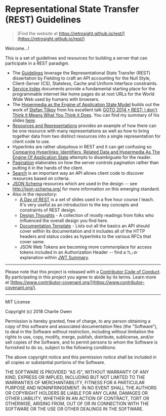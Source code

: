 # Representational State Transfer (REST) Guidelines

> [Find the website at https://retrosight.github.io/rest/](https://retrosight.github.io/rest/)

Welcome...!

This is a set of guidelines and resources for building a server that can participate in a REST paradigm.

* The [Guidelines](./guidelines.md) leverage the Representational State Transfer (REST) dissertation by Fielding to craft an API accounting for the Null Style, Client-Server (CS), Stateless, Cache and Uniform Interface constraints.
* [Service Index](./service-index.md) documents provide a fundamental starting place for the programmable internet like home pages do at root URLs for the World Wide Web used by humans with browsers.
* The [Hypermedia as the Engine of Application State Model](./hateoas-model-example.md) builds out the work of [Stefan Tilkov](https://twitter.com/stilkov) from his excellent talk [GOTO 2014 • REST: I don't Think it Means What You Think it Does](https://www.youtube.com/watch?v=pspy1H6A3FM). You can find my summary of his slides [here](https://github.com/retrosight/learning/blob/master/REST-I-dont-think-it-means-what-you-think-it-does-stefan-tilkov.md).
* [Resources and Representations](./resource-and-representation.md) provides an example of how there can be one resource with many representations as well as how to bring together data from two distinct resources into a single representation for client code to use.
* Hyperlinks are rather ubiquitous in REST and it can get confusing so [Comparing Hyperlinks: Identifiers, Related Data and Hypermedia As The Engine Of Application State](./id-related-data-hateoas.md) attempts to disambiguate for the reader.
* [Pagination](./pagination-design.md) elaborates on how the server controls pagination rather than putting it in the hands of the client.
* [Search](./search.md) is an important way an API allows client code to discover resources based on criteria.
* [JSON Schema](/schema) resources which are used in the design -- see http://json-schema.org/ for more information on this emerging standard.
* Also in the repository:
  * [A Day of REST](./A-Day-Of-REST.pdf) is a set of slides used in a five hour course I teach. It's very useful as an introduction to the key concepts and constraints of REST design.
  * [Design Thoughts](./design-thoughts.md) - A collection of mostly readings from folks who influenced the overall design you find here.
  * [Documentation Template](./documentation-template.md) - Lists out all the basics an API should cover within its documentation and it includes all of the HTTP headers and status codes as hyperlinks to the various RFCs that cover same.
  * JSON Web Tokens are becoming more commonplace for access tokens included in an Authorization Header -- find a `TL;dr` explanation within [JWT Summary](./jwt-summary.md).

---

Please note that this project is released with a [Contributor Code of Conduct](./code-of-conduct.md). By participating in this project you agree to abide by its terms. Learn more at [https://www.contributor-covenant.org/](https://www.contributor-covenant.org/).

---

MIT License

Copyright (c) 2018 Charlie Owen

Permission is hereby granted, free of charge, to any person obtaining a copy of this software and associated documentation files (the "Software"), to deal in the Software without restriction, including without limitation the rights to use, copy, modify, merge, publish, distribute, sublicense, and/or sell copies of the Software, and to permit persons to whom the Software is furnished to do so, subject to the following conditions:

The above copyright notice and this permission notice shall be included in all copies or substantial portions of the Software.

THE SOFTWARE IS PROVIDED "AS IS", WITHOUT WARRANTY OF ANY KIND, EXPRESS OR IMPLIED, INCLUDING BUT NOT LIMITED TO THE WARRANTIES OF MERCHANTABILITY, FITNESS FOR A PARTICULAR PURPOSE AND NONINFRINGEMENT. IN NO EVENT SHALL THE AUTHORS OR COPYRIGHT HOLDERS BE LIABLE FOR ANY CLAIM, DAMAGES OR OTHER LIABILITY, WHETHER IN AN ACTION OF CONTRACT, TORT OR OTHERWISE, ARISING FROM, OUT OF OR IN CONNECTION WITH THE SOFTWARE OR THE USE OR OTHER DEALINGS IN THE SOFTWARE.
